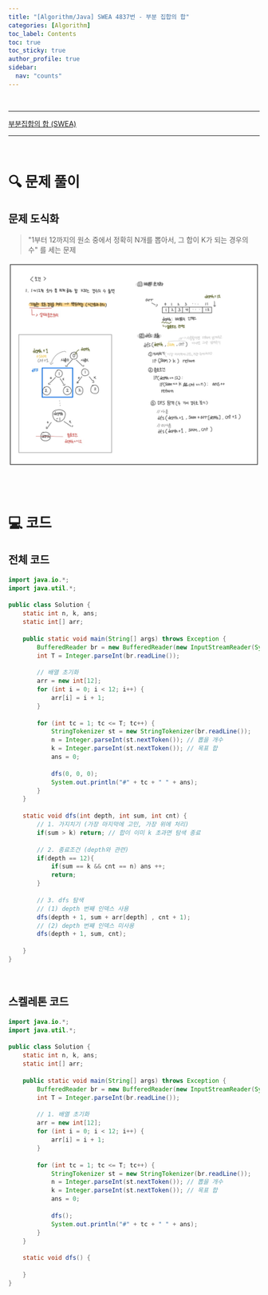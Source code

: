 ```yaml
---
title: "[Algorithm/Java] SWEA 4837번 - 부분 집합의 합"
categories: [Algorithm]
toc_label: Contents
toc: true
toc_sticky: true
author_profile: true
sidebar:
  nav: "counts"
---
```


<br>

---

[부분집합의 합 (SWEA)](https://swexpertacademy.com/main/learn/course/subjectDetail.do?courseId=AVuPDN86AAXw5UW6&subjectId=AWOVF-WqqecDFAWg)

---

<br>

# 🔍 문제 풀이

## 문제 도식화

> "1부터 12까지의 원소 중에서 정확히 N개를 뽑아서, 그 합이 K가 되는 경우의 수" 를 세는 문제

![assets/images/2025/SWEA 4837.jpg](<../../../assets/images/2025/SWEA 4837.jpg>)

<br><br>

# 💻 코드

## 전체 코드

```java
import java.io.*;
import java.util.*;

public class Solution {
    static int n, k, ans;
    static int[] arr;

    public static void main(String[] args) throws Exception {
        BufferedReader br = new BufferedReader(new InputStreamReader(System.in));
        int T = Integer.parseInt(br.readLine());

        // 배열 초기화
        arr = new int[12];
        for (int i = 0; i < 12; i++) {
            arr[i] = i + 1;
        }

        for (int tc = 1; tc <= T; tc++) {
            StringTokenizer st = new StringTokenizer(br.readLine());
            n = Integer.parseInt(st.nextToken()); // 뽑을 개수
            k = Integer.parseInt(st.nextToken()); // 목표 합
            ans = 0;

            dfs(0, 0, 0);
            System.out.println("#" + tc + " " + ans);
        }
    }

    static void dfs(int depth, int sum, int cnt) {
        // 1. 가지치기 (가장 마지막에 고민, 가장 위에 처리)
        if(sum > k) return; // 합이 이미 k 초과면 탐색 종료

        // 2. 종료조건 (depth와 관련)
        if(depth == 12){
            if(sum == k && cnt == n) ans ++;
            return;
        }

        // 3. dfs 탐색
        // (1) depth 번째 인덱스 사용
        dfs(depth + 1, sum + arr[depth] , cnt + 1);
        // (2) depth 번째 인덱스 미사용
        dfs(depth + 1, sum, cnt);

    }
}
```

<br>

## 스켈레톤 코드

```java
import java.io.*;
import java.util.*;

public class Solution {
    static int n, k, ans;
    static int[] arr;

    public static void main(String[] args) throws Exception {
        BufferedReader br = new BufferedReader(new InputStreamReader(System.in));
        int T = Integer.parseInt(br.readLine());

        // 1. 배열 초기화
        arr = new int[12];
        for (int i = 0; i < 12; i++) {
            arr[i] = i + 1;
        }

        for (int tc = 1; tc <= T; tc++) {
            StringTokenizer st = new StringTokenizer(br.readLine());
            n = Integer.parseInt(st.nextToken()); // 뽑을 개수
            k = Integer.parseInt(st.nextToken()); // 목표 합
            ans = 0;

            dfs();
            System.out.println("#" + tc + " " + ans);
        }
    }

    static void dfs() {

    }
}
```

<br>
